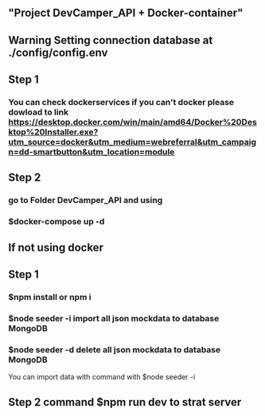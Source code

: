 ## "Project DevCamper_API + Docker-container"

## Warning Setting connection database at ./config/config.env

## Step 1 
### You can check dockerservices if you can't docker please dowload to link https://desktop.docker.com/win/main/amd64/Docker%20Desktop%20Installer.exe?utm_source=docker&utm_medium=webreferral&utm_campaign=dd-smartbutton&utm_location=module

## Step 2 
### go to Folder DevCamper_API and using 
### $docker-compose up -d 

## If not using docker 

## Step 1 

### $npm install or npm i 

### $node seeder -i     import all json mockdata to database MongoDB
### $node seeder -d     delete all json mockdata to database MongoDB

You can import data with command with $node seeder -i 

## Step 2 command $npm run dev     to strat server
